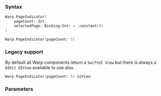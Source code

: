 

### Syntax

```swift example
Warp.PageIndicator(
    pageCount: Int,
    selectedPage: Binding<Int> = .constant(0)
)
```
```swift example
Warp.PageIndicator(pageCount: 5)
```

### Legacy support

By default all Warp components return a `SwiftUI View` but there is always a `UIKit UIView` available to use also.

```swift example
Warp.PageIndicator(pageCount: 5).uiView
```

### Parameters

<api-table type=iOS component="PageIndicator" />